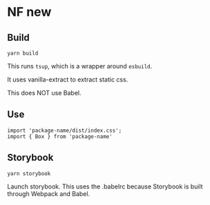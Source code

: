 # NF new

## Build

    yarn build

This runs `tsup`, which is a wrapper around `esbuild`.

It uses vanilla-extract to extract static css.

This does NOT use Babel.

## Use

    import 'package-name/dist/index.css';
    import { Box } from 'package-name'
## Storybook

    yarn storybook

Launch storybook. This uses the .babelrc because Storybook is built through Webpack and Babel.